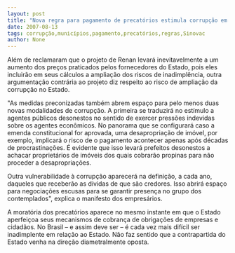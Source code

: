 ```yaml
---
layout: post
title: "Nova regra para pagamento de precatórios estimula corrupção em governos e municípios"
date: 2007-08-13
tags: corrupção,municípios,pagamento,precatórios,regras,Sinovac
author: None
---
```

Al&eacute;m de reclamaram que o projeto de Renan levar&aacute; inevitavelmente a um aumento dos pre&ccedil;os praticados pelos fornecedores do Estado, pois eles incluir&atilde;o em seus c&aacute;lculos a amplia&ccedil;&atilde;o dos riscos de inadimpl&ecirc;ncia, outra argumenta&ccedil;&atilde;o contr&aacute;ria ao projeto diz respeito ao risco de amplia&ccedil;&atilde;o da corrup&ccedil;&atilde;o no Estado. 

&quot;As medidas preconizadas tamb&eacute;m abrem espa&ccedil;o para pelo menos duas novas modalidades de corrup&ccedil;&atilde;o. A primeira se traduzir&aacute; no est&iacute;mulo a agentes p&uacute;blicos desonestos no sentido de exercer press&otilde;es indevidas sobre os agentes econ&ocirc;micos. No panorama que se configurar&aacute; caso a emenda constitucional for aprovada, uma desapropria&ccedil;&atilde;o de im&oacute;vel, por exemplo, implicar&aacute; o risco de o pagamento acontecer apenas ap&oacute;s d&eacute;cadas de procrastina&ccedil;&otilde;es. &Eacute; evidente que isso levar&aacute; prefeitos desonestos a achacar propriet&aacute;rios de im&oacute;veis dos quais cobrar&atilde;o propinas para n&atilde;o proceder a desapropria&ccedil;&otilde;es. 

Outra vulnerabilidade &agrave; corrup&ccedil;&atilde;o aparecer&aacute; na defini&ccedil;&atilde;o, a cada ano, daqueles que receber&atilde;o as d&iacute;vidas de que s&atilde;o credores. Isso abrir&aacute; espa&ccedil;o para negocia&ccedil;&otilde;es escusas para se garantir presen&ccedil;a no grupo dos contemplados&quot;, explica o manifesto dos empres&aacute;rios. 

A morat&oacute;ria dos precat&oacute;rios aparece no mesmo instante em que o Estado aperfei&ccedil;oa seus mecanismos de cobran&ccedil;a de obriga&ccedil;&otilde;es de empresas e cidad&atilde;os. No Brasil &ndash; e assim deve ser &ndash; &eacute; cada vez mais dif&iacute;cil ser inadimplente em rela&ccedil;&atilde;o ao Estado. N&atilde;o faz sentido que a contrapartida do Estado venha na dire&ccedil;&atilde;o diametralmente oposta. 
 
